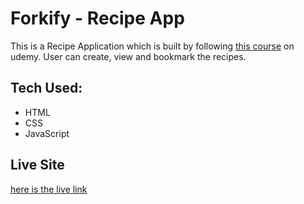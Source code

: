 # Forkify - Recipe App 

This is a Recipe Application which is built by following [this course](https://www.udemy.com/course/the-complete-javascript-course/) on udemy. User can create, view and bookmark the recipes.

## Tech Used:
- HTML
- CSS
- JavaScript

## Live Site
[here is the live link](https://forkify-hussain.netlify.app/)

